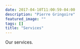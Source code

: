 ```yaml
---
date: 2017-04-10T11:00:59-04:00
description: "Pierre Gringoire"
featured_image: ""
tags: []
title: "Services"
---
```


Our services.
